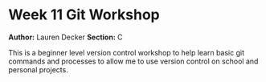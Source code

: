 # Week 11 Git Workshop
**Author:** Lauren Decker
**Section:** C

This is a beginner level version control workshop to help learn basic git commands and processes to allow me to use version control on school and personal projects.